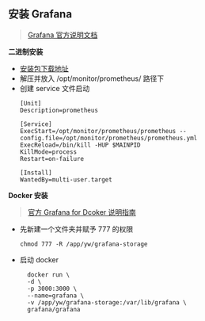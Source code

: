 ## 安装 Grafana
> [Grafana 官方说明文档](https://grafana.com/docs/)

__二进制安装__
- [安装包下载地址](https://dl.grafana.com/oss/release/grafana-7.2.2.linux-amd64.tar.gz)
- 解压并放入 /opt/monitor/prometheus/ 路径下
- 创建 service 文件启动
    ```
    [Unit]
    Description=prometheus

    [Service]
    ExecStart=/opt/monitor/prometheus/prometheus --config.file=/opt/monitor/prometheus/prometheus.yml
    ExecReload=/bin/kill -HUP $MAINPID
    KillMode=process
    Restart=on-failure
    
    [Install]
    WantedBy=multi-user.target
    ```

__Docker 安装__
> [官方 Grafana for Dcoker 说明指南](https://grafana.com/docs/installation/docker/)
- 先新建一个文件夹并赋予 777 的权限
    ```
    chmod 777 -R /app/yw/grafana-storage
    ```
- 启动 docker
    ```
      docker run \
      -d \
      -p 3000:3000 \
      --name=grafana \
      -v /app/yw/grafana-storage:/var/lib/grafana \
      grafana/grafana
    ```